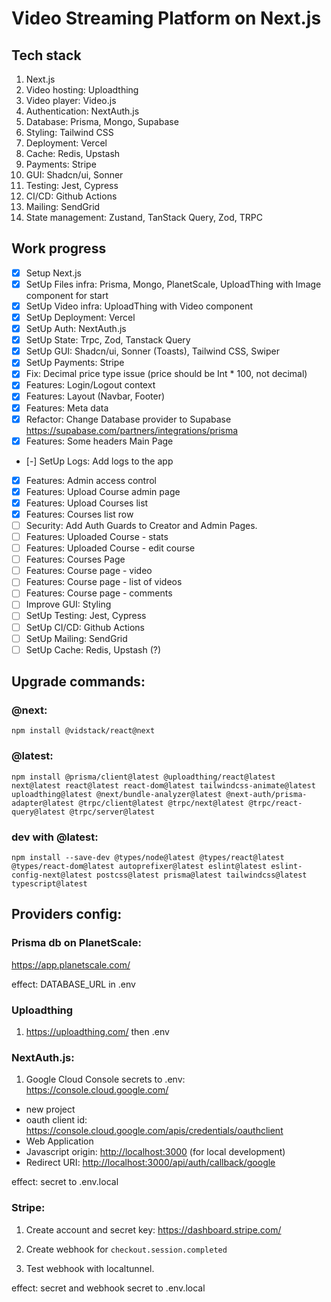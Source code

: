 # Video Streaming Platform on Next.js

## Tech stack

1. Next.js
2. Video hosting: Uploadthing
3. Video player: Video.js
4. Authentication: NextAuth.js
5. Database: Prisma, Mongo, Supabase
6. Styling: Tailwind CSS
7. Deployment: Vercel
8. Cache: Redis, Upstash
9. Payments: Stripe
10. GUI: Shadcn/ui, Sonner
11. Testing: Jest, Cypress
12. CI/CD: Github Actions
13. Mailing: SendGrid
14. State management: Zustand, TanStack Query, Zod, TRPC

## Work progress

- [x] Setup Next.js
- [x] SetUp Files infra: Prisma, Mongo, PlanetScale, UploadThing with Image component for start
- [x] SetUp Video infra: UploadThing with Video component
- [x] SetUp Deployment: Vercel
- [X] SetUp Auth: NextAuth.js
- [X] SetUp State: Trpc, Zod, Tanstack Query
- [X] SetUp GUI: Shadcn/ui, Sonner (Toasts), Tailwind CSS, Swiper
- [X] SetUp Payments: Stripe
- [X] Fix: Decimal price type issue (price should be Int * 100, not decimal)
- [X] Features: Login/Logout context
- [X] Features: Layout (Navbar, Footer)
- [X] Features: Meta data
- [X] Refactor: Change Database provider to Supabase https://supabase.com/partners/integrations/prisma
- [X] Features: Some headers Main Page
- [-] SetUp Logs: Add logs to the app
- [X] Features: Admin access control
- [X] Features: Upload Course admin page
- [X] Features: Upload Courses list
- [X] Features: Courses list row
- [ ] Security: Add Auth Guards to Creator and Admin Pages.
- [ ] Features: Uploaded Course - stats
- [ ] Features: Uploaded Course - edit course
- [ ] Features: Courses Page
- [ ] Features: Course page - video
- [ ] Features: Course page - list of videos
- [ ] Features: Course page - comments
- [ ] Improve GUI: Styling
- [ ] SetUp Testing: Jest, Cypress
- [ ] SetUp CI/CD: Github Actions
- [ ] SetUp Mailing: SendGrid
- [ ] SetUp Cache: Redis, Upstash (?)

## Upgrade commands:

### @next:

`npm install @vidstack/react@next`

### @latest:

`npm install @prisma/client@latest @uploadthing/react@latest next@latest react@latest react-dom@latest tailwindcss-animate@latest uploadthing@latest @next/bundle-analyzer@latest @next-auth/prisma-adapter@latest @trpc/client@latest @trpc/next@latest @trpc/react-query@latest @trpc/server@latest`

### dev with @latest:

`npm install --save-dev @types/node@latest @types/react@latest @types/react-dom@latest autoprefixer@latest eslint@latest eslint-config-next@latest postcss@latest prisma@latest tailwindcss@latest typescript@latest`

## Providers config:

### Prisma db on PlanetScale:

<https://app.planetscale.com/>

effect: DATABASE_URL in .env

### Uploadthing

1. <https://uploadthing.com/>
   then .env

### NextAuth.js:

1. Google Cloud Console secrets to .env:
   <https://console.cloud.google.com/>

- new project
- oauth client id:
  <https://console.cloud.google.com/apis/credentials/oauthclient>
- Web Application
- Javascript origin: <http://localhost:3000> (for local development)
- Redirect URI: <http://localhost:3000/api/auth/callback/google>

effect: secret to .env.local

### Stripe:

1. Create account and secret key:
<https://dashboard.stripe.com/>

2. Create webhook for `checkout.session.completed`

3. Test webhook with localtunnel.

effect: secret and webhook secret to .env.local